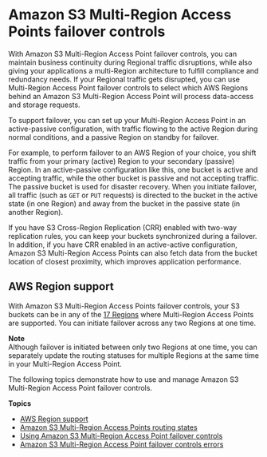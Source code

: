 # Amazon S3 Multi\-Region Access Points failover controls<a name="MrapFailover"></a>

With Amazon S3 Multi\-Region Access Point failover controls, you can maintain business continuity during Regional traffic disruptions, while also giving your applications a multi\-Region architecture to fulfill compliance and redundancy needs\. If your Regional traffic gets disrupted, you can use Multi\-Region Access Point failover controls to select which AWS Regions behind an Amazon S3 Multi\-Region Access Point will process data\-access and storage requests\. 

To support failover, you can set up your Multi\-Region Access Point in an active\-passive configuration, with traffic flowing to the active Region during normal conditions, and a passive Region on standby for failover\. 

For example, to perform failover to an AWS Region of your choice, you shift traffic from your primary \(active\) Region to your secondary \(passive\) Region\. In an active\-passive configuration like this, one bucket is active and accepting traffic, while the other bucket is passive and not accepting traffic\. The passive bucket is used for disaster recovery\. When you initiate failover, all traffic \(such as `GET` or `PUT` requests\) is directed to the bucket in the active state \(in one Region\) and away from the bucket in the passive state \(in another Region\)\.

If you have S3 Cross\-Region Replication \(CRR\) enabled with two\-way replication rules, you can keep your buckets synchronized during a failover\. In addition, if you have CRR enabled in an active\-active configuration, Amazon S3 Multi\-Region Access Points can also fetch data from the bucket location of closest proximity, which improves application performance\. 

## AWS Region support<a name="RegionSupport"></a>

With Amazon S3 Multi\-Region Access Points failover controls, your S3 buckets can be in any of the [17 Regions](https://docs.aws.amazon.com/AmazonS3/latest/userguide/MultiRegionAccessPointRestrictions.html) where Multi\-Region Access Points are supported\. You can initiate failover across any two Regions at one time\.

**Note**  
Although failover is initiated between only two Regions at one time, you can separately update the routing statuses for multiple Regions at the same time in your Multi\-Region Access Point\.

The following topics demonstrate how to use and manage Amazon S3 Multi\-Region Access Point failover controls\.

**Topics**
+ [AWS Region support](#RegionSupport)
+ [Amazon S3 Multi\-Region Access Points routing states](FailoverConfiguration.md)
+ [Using Amazon S3 Multi\-Region Access Point failover controls](UsingFailover.md)
+ [Amazon S3 Multi\-Region Access Point failover controls errors](mrap-failover-errors.md)